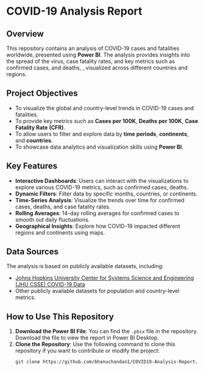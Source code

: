 # COVID-19 Analysis Report

## Overview

This repository contains an analysis of COVID-19 cases and fatalities worldwide, presented using **Power BI**. The analysis provides insights into the spread of the virus, case fatality rates, and key metrics such as confirmed cases, and deaths, , visualized across different countries and regions.

## Project Objectives

- To visualize the global and country-level trends in COVID-19 cases and fatalities.
- To provide key metrics such as **Cases per 100K**, **Deaths per 100K**, **Case Fatality Rate (CFR)**.
- To allow users to filter and explore data by **time periods**, **continents**, and **countries**.
- To showcase data analytics and visualization skills using **Power BI**.

## Key Features

- **Interactive Dashboards**: Users can interact with the visualizations to explore various COVID-19 metrics, such as confirmed cases, deaths.
- **Dynamic Filters**: Filter data by specific months, countries, or continents.
- **Time-Series Analysis**: Visualize the trends over time for confirmed cases, deaths, and case fatality rates.
- **Rolling Averages**: 14-day rolling averages for confirmed cases to smooth out daily fluctuations.
- **Geographical Insights**: Explore how COVID-19 impacted different regions and continents using maps.

## Data Sources

The analysis is based on publicly available datasets, including:

- [Johns Hopkins University Center for Systems Science and Engineering (JHU CSSE) COVID-19 Data](https://github.com/CSSEGISandData/COVID-19)
- Other publicly available datasets for population and country-level metrics.

## How to Use This Repository

1. **Download the Power BI File**: You can find the `.pbix` file in the repository. Download the file to view the report in Power BI Desktop.
2. **Clone the Repository**: Use the following command to clone this repository if you want to contribute or modify the project:
   ```bash
   git clone https://github.com/bhanuchandan1/COVID19-Analysis-Report.git
